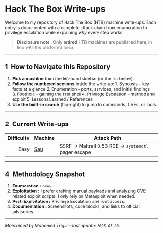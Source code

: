 # Hack The Box Write‑ups
Welcome to my repository of Hack The Box (HTB) machine write-ups. Each entry is documented with a complete attack chain from enumeration to privilege escalation while explaining *why* every step works.

> **Disclosure note :** Only **retired** HTB machines are published here, in line with the platform’s rules.

---

## 1  How to Navigate this Repository

1. **Pick a machine** from the left‑hand sidebar (or the list below).
2. **Follow the numbered sections** inside the write‑up:
   1. Synopsis – key facts at a glance
   2. Enumeration – ports, services, and initial findings
   3. Foothold – gaining the first shell
   4. Privilege Escalation – method and exploit
   5. Lessons Learned / References
3. **Use the built‑in search** (top‑right) to jump to commands, CVEs, or tools.

---

## 2  Current Write‑ups

| Difficulty | Machine           | Attack Path                                           |
| ---------: | ----------------- | ----------------------------------------------------- |
|       Easy | [Sau](Sau/Sau.md) | SSRF -> Maltrail 0.53 RCE -> `systemctl` pager escape |  

<!-- Add rows here as new write‑ups are published. -->

---

## 4  Methodology Snapshot

1. **Enumeration :**  `nmap`.
2. **Exploitation :**  I prefer crafting manual payloads and analyzing CVE-related exploit scripts. I only rely on Metasploit when needed.
3. **Post‑Exploitation :**  Privilege Escalation and root access.
4. **Documentation :**  Screenshots, code blocks, and links to official advisories.

---

*Maintained by Mohamed Trigui – last update: `2025‑05‑28`.*


